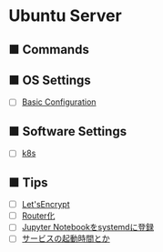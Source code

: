 # Ubuntu Server
## ■ Commands
## ■ OS Settings
- [ ] [Basic Configuration](https://github.com/thetaru/memorandum/tree/master/OS/Linux/Ubuntu_Server_20.04/settings)
## ■ Software Settings
- [ ] [k8s](https://github.com/thetaru/memorandum/tree/master/OS/Linux/Ubuntu_Server_20.04/k8s)
## ■ Tips
- [ ] [Let'sEncrypt]()
- [ ] [Router化](https://github.com/thetaru/memorandum/tree/master/OS/Linux/Ubuntu_Server_20.04/router)
- [ ] [Jupyter Notebookをsystemdに登録](https://github.com/thetaru/memorandum/tree/master/OS/Linux/Ubuntu_Server_20.04/jupyter_notebook_daemon)
- [ ] [サービスの起動時間とか](https://github.com/thetaru/memorandum/tree/master/OS/Linux/Ubuntu_Server_20.04/systemd_selected)
